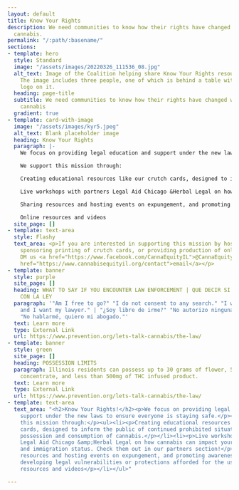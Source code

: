 ```yaml
---
layout: default
title: Know Your Rights
description: We need communities to know how their rights have changed with legalized
  cannabis.
permalink: "/:path/:basename/"
sections:
- template: hero
  style: Standard
  image: "/assets/images/20220326_111536_08.jpg"
  alt_text: Image of the Coalition helping share Know Your Rights resources as a fair.
    The image includes three people, one of which is behind a table with the Coalition's
    logo on it.
  heading: page-title
  subtitle: We need communities to know how their rights have changed with legalized
    cannabis
  gradient: true
- template: card-with-image
  image: "/assets/images/kyr5.jpeg"
  alt_text: Blank placeholder image
  heading: Know Your Rights
  paragraph: |-
    We focus on providing legal education and support under the new laws to ensure everyone is staying safe.

    We support this mission through:

    Creating educational resources like our crutch cards, designed to inform the public of continued prohibited situations for the possession and consumption of cannabis.

    Live workshops with partners Legal Aid Chicago &Herbal Legal on how cannabis can impact your housing, employment, and immigration status. Check them out in our partners section!

    Sharing resources and hosting events on expungement, and promoting awareness of newly developing legal vulnerabilities or protections afforded for the use of cannabis.

    Online resources and videos
  site_page: []
- template: text-area
  style: Flashy
  text_area: <p>If you are interested in supporting this mission by hosting an event,
    sponsoring printing of crutch cards, or providing production of online resources,
    DM us <a href="https://www.facebook.com/CannaEquityIL">@CannaEquityIL</a> or <a
    href="https://www.cannabisequityil.org/contact">email</a></p>
- template: banner
  style: purple
  site_page: []
  heading: WHAT TO SAY IF YOU ENCOUNTER LAW ENFORCEMENT | QUE DECIR SI TE ENCUENTRAS
    CON LA LEY
  paragraph: '"Am I free to go?" "I do not consent to any search." "I will not talk
    and I want my lawyer." | "¿Soy libre de irme?" "No autorizo ninguna búsqueda."
    "No hablarmé, quiero mi abogado."'
  text: Learn more
  type: External Link
  url: https://www.prevention.org/lets-talk-cannabis/the-law/
- template: banner
  style: green
  site_page: []
  heading: POSSESSION LIMITS
  paragraph: Illinois residents can possess up to 30 grams of flower, 5 grams of cannabis
    concentrate, and less than 500mg of THC infused product.
  text: Learn more
  type: External Link
  url: https://www.prevention.org/lets-talk-cannabis/the-law/
- template: text-area
  text_area: "<h2>Know Your Rights!</h2><p>We focus on providing legal education and
    support under the new laws to ensure everyone is staying safe.</p><p>We support
    this mission through:</p><ul><li><p>Creating educational resources like our crutch
    cards, designed to inform the public of continued prohibited situations for the
    possession and consumption of cannabis.</p></li><li><p>Live workshops with partners
    Legal Aid Chicago &amp;Herbal Legal on how cannabis can impact your housing, employment,
    and immigration status. Check them out in our partners section!</p></li><li><p>Sharing
    resources and hosting events on expungement, and promoting awareness of newly
    developing legal vulnerabilities or protections afforded for the use of cannabis.</p></li><li><p>Online
    resources and videos</p></li></ul>"

---
```

